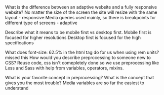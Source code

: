 What is the difference between an adaptive website and a fully responsive website?
	No matter the size of the screen the site will resize with the same layout - responsive
	Media queries used mainly, so there is breakpoints for different type of screens - adaptive

Describe what it means to be mobile first vs desktop first.
	Mobile first is focused for higher resolutions
	Desktop first is focused for the high specifications

What does font-size: 62.5% in the html tag do for us when using rem units?
	missed this
How would you describe preprocessing to someone new to CSS?
	Reuse code, css isn't comepletely done so we use preprocessing like Less and Sass with help from variables, operators, mixins.

What is your favorite concept in preprocessing? What is the concept that gives you the most trouble?
	Media  variables are so far the easiest to understand